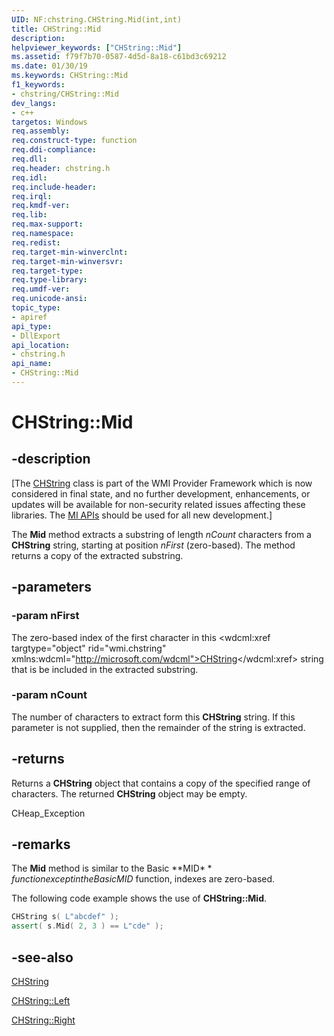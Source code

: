```yaml
---
UID: NF:chstring.CHString.Mid(int,int)
title: CHString::Mid
description: helpviewer_keywords: ["CHString::Mid"]
ms.assetid: f79f7b70-0587-4d5d-8a18-c61bd3c69212
ms.date: 01/30/19
ms.keywords: CHString::Mid
f1_keywords:
- chstring/CHString::Mid
dev_langs:
- c++
targetos: Windows
req.assembly: 
req.construct-type: function
req.ddi-compliance: 
req.dll: 
req.header: chstring.h
req.idl: 
req.include-header: 
req.irql: 
req.kmdf-ver: 
req.lib: 
req.max-support: 
req.namespace: 
req.redist: 
req.target-min-winverclnt: 
req.target-min-winversvr: 
req.target-type: 
req.type-library: 
req.umdf-ver: 
req.unicode-ansi: 
topic_type:
- apiref
api_type:
- DllExport
api_location:
- chstring.h
api_name:
- CHString::Mid
---
```


# CHString::Mid

## -description

<p class="CCE_Message">[The <a href="https://docs.microsoft.com/windows/desktop/WmiSdk/chstring">CHString</a> class is part of the WMI Provider Framework which is now considered in final state, and no further development, enhancements, or updates will be available for non-security related issues affecting these libraries.
The <a href="https://docs.microsoft.com/previous-versions/windows/desktop/wmi_v2/windows-management-infrastructure">MI APIs</a> should be used for all new development.]

The **Mid** method extracts a substring of length *nCount* characters from a **CHString** string, starting at position *nFirst* (zero-based).
The method returns a copy of the extracted substring.

## -parameters

### -param nFirst

The zero-based index of the first character in this <wdcml:xref targtype="object" rid="wmi.chstring" xmlns:wdcml="http://microsoft.com/wdcml">CHString</wdcml:xref> string that is be included in the extracted substring.

### -param nCount

The number of characters to extract form this **CHString** string.
If this parameter is not supplied, then the remainder of the string is extracted.

## -returns

Returns a **CHString** object that contains a copy of the specified range of characters.
The returned **CHString** object may be empty.

CHeap_Exception

## -remarks

The **Mid** method is similar to the Basic **MID$** function except in the Basic MID$ function, indexes are zero-based.

The following code example shows the use of **CHString::Mid**.

```cpp
CHString s( L"abcdef" );
assert( s.Mid( 2, 3 ) == L"cde" );
```

## -see-also

<a href="https://docs.microsoft.com/windows/desktop/WmiSdk/chstring">CHString</a>

<a href="https://docs.microsoft.com/windows/desktop/api/chstring/nf-chstring-chstring-left">CHString::Left</a>

<a href="https://docs.microsoft.com/windows/desktop/api/chstring/nf-chstring-chstring-right">CHString::Right</a>
